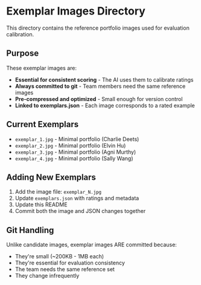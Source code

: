 # Exemplar Images Directory

This directory contains the reference portfolio images used for evaluation calibration.

## Purpose

These exemplar images are:
- **Essential for consistent scoring** - The AI uses them to calibrate ratings
- **Always committed to git** - Team members need the same reference images
- **Pre-compressed and optimized** - Small enough for version control
- **Linked to exemplars.json** - Each image corresponds to a rated example

## Current Exemplars

- `exemplar_1.jpg` - Minimal portfolio (Charlie Deets)
- `exemplar_2.jpg` - Minimal portfolio (Elvin Hu) 
- `exemplar_3.jpg` - Minimal portfolio (Agni Murthy)
- `exemplar_4.jpg` - Minimal portfolio (Sally Wang)

## Adding New Exemplars

1. Add the image file: `exemplar_N.jpg`
2. Update `exemplars.json` with ratings and metadata
3. Update this README
4. Commit both the image and JSON changes together

## Git Handling

Unlike candidate images, exemplar images ARE committed because:
- They're small (~200KB - 1MB each)
- They're essential for evaluation consistency
- The team needs the same reference set
- They change infrequently
